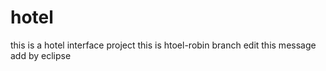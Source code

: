 hotel
=====

this is a hotel interface project
this is htoel-robin branch edit
this message add by eclipse